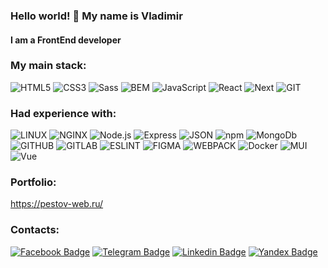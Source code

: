 ### Hello world! 👋 My name is Vladimir
#### I am a FrontEnd developer


### My main stack:
![HTML5](https://img.shields.io/badge/-HTML5-141130?style=flat-square&logo=HTML5)
![CSS3](https://img.shields.io/badge/-CSS3-141130?style=flat-square&logo=CSS3&logoColor=009900)
![Sass](https://img.shields.io/badge/-Sass-141130?style=flat-square&logo=Sass)
![BEM](https://img.shields.io/badge/-BEM-141130?style=flat-square&logo=BEM)
![JavaScript](https://img.shields.io/badge/-JavaScript-141130?style=flat-square&logo=JavaScript)
![React](https://img.shields.io/badge/-React-141130?style=flat-square&logo=React)
![Next](https://img.shields.io/badge/-Next-141130?style=flat-square&logo=Next)
![GIT](https://img.shields.io/badge/-git-141130?style=flat-square&logo=git)


### Had experience with:
![LINUX](https://img.shields.io/badge/-Linux-141130?style=flat-square&logo=Linux&logoColor=ffffff)
![NGINX](https://img.shields.io/badge/-nginx-141130?style=flat-square&logo=NGINX&logoColor=009900)
![Node.js](https://img.shields.io/badge/-Node.js-141130?style=flat-square&logo=Node.js)
![Express](https://img.shields.io/badge/-Express-141130?style=flat-square&logo=Express)
![JSON](https://img.shields.io/badge/-JSON-141130?style=flat-square&logo=JSON&logoColor=grey)
![npm](https://img.shields.io/badge/-npm-141130?style=flat-square&logo=npm)
![MongoDb](https://img.shields.io/badge/-MongoDB-141130?style=flat-square&logo=MongoDb)
![GITHUB](https://img.shields.io/badge/-GitHub-141130?style=flat-square&logo=GITHUB)
![GITLAB](https://img.shields.io/badge/-GitLab-141130?style=flat-square&logo=GitLab)
![ESLINT](https://img.shields.io/badge/-ESLint-141130?style=flat-square&logo=ESLINT)
![FIGMA](https://img.shields.io/badge/-Figma-141130?style=flat-square&logo=FIGMA)
![WEBPACK](https://img.shields.io/badge/-WebPack-141130?style=flat-square&logo=WEBPACK)
![Docker](https://img.shields.io/badge/-Docker-141130?style=flat-square&logo=Docker)
![MUI](https://img.shields.io/badge/-MUI-141130?style=flat-square&logo=MUI)
![Vue](https://img.shields.io/badge/-Vue-141130?style=flat-square&logo=VUE.js)


### Portfolio:
https://pestov-web.ru/

### Contacts:
[![Facebook Badge](https://img.shields.io/badge/mindwrk-facebook?style=flat&color=00ABEC&logoColor=white&logo=facebook)](https://www.facebook.com/mindwrk "Connect on FaceBook")
[![Telegram Badge](https://img.shields.io/badge/@mindwrk-telegram?style=flat&color=2AA7DA&logoColor=white&logo=telegram)](https://t.me/mindwrk "Contact on Telegram")
[![Linkedin Badge](https://img.shields.io/badge/%40vladimir-linkedin?style=flat&color=0077b5&logoColor=white&logo=linkedin)](https://www.linkedin.com/in/vladimir-pestov-a36a00238/ "Connect on LinkedIn")
[![Yandex Badge](https://img.shields.io/badge/pestov.web@yandex.ru-email?style=flat&color=C5211E&logoColor=white&logo=Mail.Ru)](mailto:pestov.web@yandex.ru "Email me")


